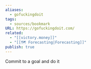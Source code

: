 ```yaml
---
aliases:
  - gofuckingdoit
tags:
  - sources/bookmark
URL: https://gofuckingdoit.com/
related:
  - "[[victory.money]]"
  - "[[🗺️ Forecasting|Forecasting]]"
publish: true
---
```


Commit to a goal and do it